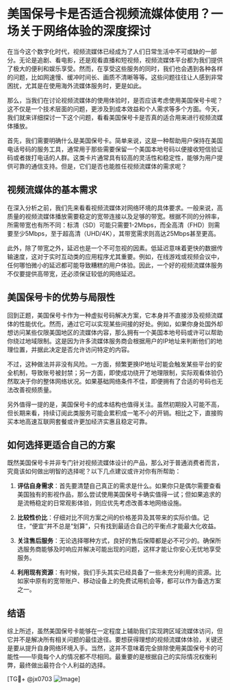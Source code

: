 # 美国保号卡是否适合视频流媒体使用？一场关于网络体验的深度探讨

在当今这个数字化时代，视频流媒体已经成为了人们日常生活中不可或缺的一部分。无论是追剧、看电影，还是观看直播和短视频，视频流媒体平台都为我们提供了极大的便利和娱乐享受。然而，在享受这些服务的同时，我们也会遇到各种各样的问题，比如网速慢、缓冲时间长、画质不清晰等等。这些问题往往让人感到非常困扰，尤其是在使用海外流媒体服务时，更是如此。

那么，当我们在讨论视频流媒体的使用体验时，是否应该考虑使用美国保号卡呢？这不仅是一个技术层面的问题，更涉及到成本效益和个人需求等多个方面。今天，我们就来详细探讨一下这个问题，看看美国保号卡是否真的适合用来进行视频流媒体播放。

首先，我们需要明确什么是美国保号卡。简单来说，这是一种帮助用户保持在美国电话号码的服务工具，通常用于那些需要保留一个美国本地号码以便接收短信验证码或者拨打电话的人群。这类卡片通常具有较高的灵活性和稳定性，能够为用户提供可靠的通信支持。但是，它们是否也能胜任视频流媒体的需求呢？

## 视频流媒体的基本需求

在深入分析之前，我们先来看看视频流媒体对网络环境的具体要求。一般来说，高质量的视频流媒体播放需要稳定的宽带连接以及足够的带宽。根据不同的分辨率，所需带宽也有所不同：标清（SD）可能只需要1-2Mbps，而全高清（FHD）则需要至少5Mbps，至于超高清（UHD/4K），其带宽需求则高达25Mbps甚至更高。

此外，除了带宽之外，延迟也是一个不可忽视的因素。低延迟意味着更快的数据传输速度，这对于实时互动类的应用程序尤其重要。例如，在线游戏或视频会议中，任何哪怕微小的延迟都可能导致糟糕的用户体验。因此，一个好的视频流媒体服务不仅要提供高带宽，还必须保证较低的网络延迟。

## 美国保号卡的优势与局限性

回到正题，美国保号卡作为一种虚拟号码解决方案，它本身并不直接涉及视频流媒体的性能优化。然而，通过它可以实现某些间接的好处。例如，如果你身处国外却想访问某些仅限美国地区的流媒体内容，那么拥有一个美国本地号码或许可以帮助你绕过地域限制。这是因为许多流媒体服务商会根据用户的IP地址来判断他们的地理位置，并据此决定是否允许访问特定的内容。

不过，这种做法并非没有风险。一方面，频繁更换IP地址可能会触发某些平台的安全机制，导致账号被封禁；另一方面，即使成功绕开了地理限制，实际观看体验仍然取决于你的整体网络状况。如果基础网络条件不佳，即便拥有了合适的号码也无法改善视频质量。

另外值得一提的是，美国保号卡的成本结构也值得关注。虽然初期投入可能不高，但长期来看，持续订阅此类服务可能会累积成一笔不小的开销。相比之下，直接购买本地高速互联网套餐或许更加经济实惠且稳定可靠。

## 如何选择更适合自己的方案

既然美国保号卡并非专门针对视频流媒体设计的产品，那么对于普通消费者而言，究竟该如何做出明智的选择呢？以下几点建议或许对你有所帮助：

1. **评估自身需求**：首先要清楚自己真正的需求是什么。如果你只是偶尔需要查看美国独有的影视作品，那么尝试使用美国保号卡确实值得一试；但如果追求的是流畅稳定的日常观影体验，则应优先考虑改善本地网络设施。

2. **比较性价比**：仔细对比不同方案之间的价格差异及其带来的实际价值。记住，“便宜”并不总是“划算”，只有找到最适合自己的平衡点才能最大化收益。

3. **关注售后服务**：无论选择哪种方式，良好的售后保障都是必不可少的。确保所选服务商能够及时响应并解决可能出现的问题，这样才能让你安心无忧地享受服务。

4. **利用现有资源**：有时候，我们手头其实已经具备了一些未充分利用的资源。比如家中原有的宽带账户、移动设备上的免费试用机会等，都可以作为备选方案之一。

## 结语

综上所述，虽然美国保号卡能够在一定程度上辅助我们实现跨区域流媒体访问，但它并不是解决所有相关问题的最佳途径。要想获得理想的视频流媒体体验，关键还是要从提升自身网络环境入手。当然，这并不意味着完全排除使用美国保号卡的可能性——毕竟每个人的情况都不尽相同。最重要的是根据自己的实际情况权衡利弊，最终做出最符合个人利益的选择。

[TG💪+ @jx0703 ![Image](https://github.com/user-attachments/assets/dbca1d08-cadb-493c-b0ec-ad6f7a83f270)]